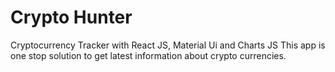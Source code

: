 # Crypto Hunter

Cryptocurrency Tracker with React JS, Material Ui and Charts JS
This app is one stop solution to get latest information about crypto currencies.
